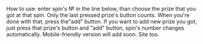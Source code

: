 How to use: enter spin's № in the line below,
than choose the prize that you got at that spin. 
Only the last pressed prize's button counts. 
When you're done with that, press the"add" button. 
If you want to add new prize you got, just press 
that prize's button and "add" button, 
spin's number changes automatically.
Mobile-friendly version will add soon.
Site too.
